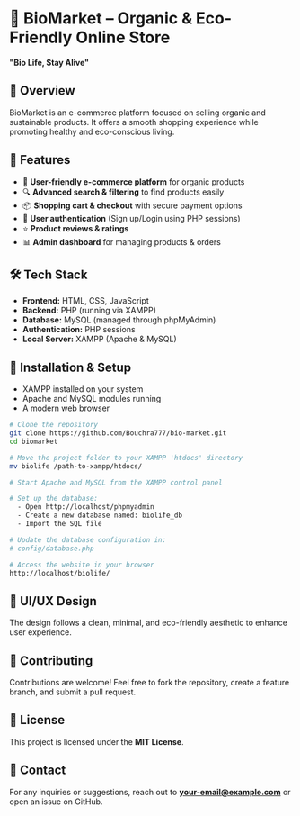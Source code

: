 
# 🌿 BioMarket – Organic & Eco-Friendly Online Store

**"Bio Life, Stay Alive"**

## 🌱 Overview
BioMarket is an e-commerce platform focused on selling organic and sustainable products. It offers a smooth shopping experience while promoting healthy and eco-conscious living.


## 🚀 Features
- 🛒 **User-friendly e-commerce platform** for organic products
- 🔍 **Advanced search & filtering** to find products easily
- 📦 **Shopping cart & checkout** with secure payment options
- 👤 **User authentication** (Sign up/Login using PHP sessions)
- ⭐ **Product reviews & ratings**
- 📊 **Admin dashboard** for managing products & orders

## 🛠️ Tech Stack
- **Frontend:** HTML, CSS, JavaScript
- **Backend:** PHP (running via XAMPP)
- **Database:** MySQL (managed through phpMyAdmin)
- **Authentication:** PHP sessions
- **Local Server:** XAMPP (Apache & MySQL)

## 📂 Installation & Setup
- XAMPP installed on your system
- Apache and MySQL modules running
- A modern web browser
```bash
# Clone the repository
git clone https://github.com/Bouchra777/bio-market.git
cd biomarket

# Move the project folder to your XAMPP 'htdocs' directory
mv biolife /path-to-xampp/htdocs/

# Start Apache and MySQL from the XAMPP control panel

# Set up the database:
  - Open http://localhost/phpmyadmin
  - Create a new database named: biolife_db
  - Import the SQL file 

# Update the database configuration in:
# config/database.php

# Access the website in your browser
http://localhost/biolife/
```

## 🎨 UI/UX Design
The design follows a clean, minimal, and eco-friendly aesthetic to enhance user experience.

## 🤝 Contributing
Contributions are welcome! Feel free to fork the repository, create a feature branch, and submit a pull request.

## 📜 License
This project is licensed under the **MIT License**.

## 📧 Contact
For any inquiries or suggestions, reach out to **your-email@example.com** or open an issue on GitHub.
